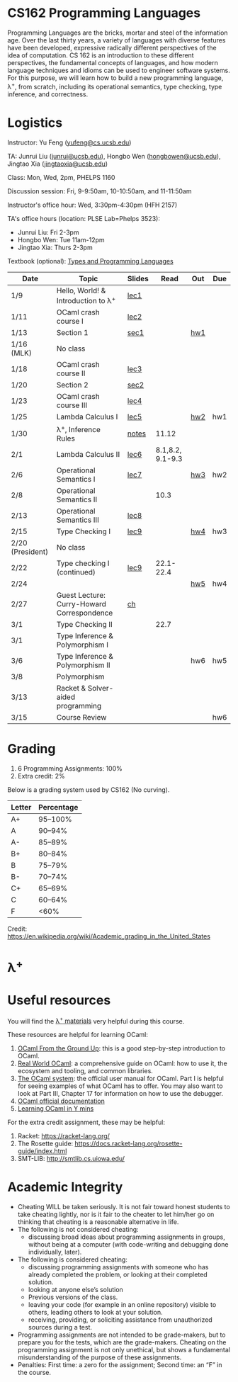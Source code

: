 # CS162 Programming Languages

Programming Languages are the bricks, mortar and steel of the information age. Over the last thirty years, a variety of languages with diverse features have been developed, expressive radically different perspectives of the idea of computation. CS 162 is an introduction to these different perspectives, the fundamental concepts of languages, and how modern language techniques and idioms can be used to engineer software systems. For this purpose, we will learn how to build a new programming language, λ<sup>+</sup>, from scratch, including its operational semantics, type checking, type inference, and correctness.

# Logistics
Instructor: Yu Feng (yufeng@cs.ucsb.edu)

TA: Junrui Liu (junrui@ucsb.edu), Hongbo Wen (hongbowen@ucsb.edu), Jingtao Xia (jingtaoxia@ucsb.edu)

Class: Mon, Wed, 2pm, PHELPS 1160

Discussion session: Fri, 9-9:50am, 10-10:50am, and 11-11:50am

Instructor's office hour: Wed, 3:30pm-4:30pm (HFH 2157)

TA's office hours (location: PLSE Lab=Phelps 3523):
- Junrui Liu: Fri 2-3pm
- Hongbo Wen: Tue 11am-12pm
- Jingtao Xia: Thurs 2-3pm

Textbook (optional): [Types and Programming Languages](https://www.amazon.com/Types-Programming-Languages-MIT-Press/dp/0262162091)

| Date | Topic                                          | Slides | Read | Out | Due |
|------|------------------------------------------------|--------|------|-----|-----|
| 1/9  | Hello, World! & Introduction to λ<sup>+</sup>  | [lec1](lectures/lecture1.pdf) | | | |
| 1/11  | OCaml crash course I                              | [lec2](lectures/lecture2.pdf)  |  | | |
| 1/13 | Section 1 | [sec1](sections/sec01/) | | [hw1](homework/hw1/)
| 1/16 (MLK) | No class                            |  |  | | |
| 1/18 | OCaml crash course II                        | [lec3](lectures/lecture3.pdf) | | | |
| 1/20 | Section 2 | [sec2](sections/sec02/) | | 
| 1/23 | OCaml crash course III                                           | [lec4](lectures/lecture4.pdf)  | | | |
| 1/25 |  Lambda Calculus I                        | [lec5](lectures/lecture5.pdf) | | [hw2](./homework/hw2) | hw1 |
| 1/30 | λ<sup>+</sup>, Inference Rules| [notes](lectures/inference-rules.pdf)  | 11.12 | | |
| 2/1 | Lambda Calculus II                       | [lec6](lectures/lecture6.pdf)  | 8.1,8.2, 9.1-9.3 | | |
| 2/6  | Operational Semantics I                                      | [lec7](lectures/lecture7.pdf)   | | [hw3](homework/hw3/) | hw2 |
| 2/8  | Operational Semantics II                                |  | 10.3 |  | |
| 2/13  | Operational Semantics III                               | [lec8](lectures/lecture8.pdf) | | | |
| 2/15 | Type Checking I              | [lec9](lectures/lecture9.pdf) | | [hw4](homework/hw4/)|hw3 |
| 2/20 (President) | No class                                            |  | | | |
| 2/22 | Type checking I (continued)               |  [lec9](lectures/lecture9.pdf)| 22.1-22.4 | |  |
| 2/24 |                 |  | |[hw5](homework/hw5/) | hw4 |
| 2/27 | Guest Lecture: Curry-Howard Correspondence | [ch](lectures/curry_howard.ml) | | | | |
| 3/1 | Type Checking II               |  | 22.7 |  |
| 3/1  | Type Inference & Polymorphism I            |  | | | |
| 3/6  | Type Inference & Polymorphism II              |  | | hw6| hw5|
| 3/8  | Polymorphism                                       | | | | |
| 3/13 | Racket & Solver-aided programming                                       | | | | |
| 3/15 | Course Review                                             | | | |hw6|
# Grading

1. 6 Programming Assignments: 100%
2. Extra credit: 2%

Below is a grading system used by CS162 (No curving).

| Letter | Percentage |
|--------|------------|
| A+     | 95–100%    |
| A      | 90–94%     |
| A-     | 85–89%     |
| B+     | 80–84%     |
| B      | 75–79%     |
| B-     | 70–74%     |
| C+     | 65–69%     |
| C      | 60–64%     |
| F      | <60%       |

Credit: https://en.wikipedia.org/wiki/Academic_grading_in_the_United_States

# λ<sup>+</sup>


# Useful resources

You will find the [λ<sup>+</sup> materials](lambda-plus.md) very helpful during
this course.

These resources are helpful for learning OCaml:

1. [OCaml From the Ground Up](https://ocamlbook.org/): this is a good
   step-by-step introduction to OCaml.
2. [Real World OCaml](https://dev.realworldocaml.org/guided-tour.html): a
   comprehensive guide on OCaml: how to use it, the ecosystem and tooling, and
   common libraries.
3. [The OCaml system](https://ocaml.org/releases/4.11/htmlman/index.html): the
   official user manual for OCaml. Part I is helpful for seeing examples of what
   OCaml has to offer. You may also want to look at Part III, Chapter 17 for
   information on how to use the debugger.
4. [OCaml official documentation](https://ocaml.org/learn/)
5. [Learning OCaml in Y mins](https://learnxinyminutes.com/docs/ocaml/)

For the extra credit assignment, these may be helpful:
1. Racket: https://racket-lang.org/
2. The Rosette guide: https://docs.racket-lang.org/rosette-guide/index.html
3. SMT-LIB: http://smtlib.cs.uiowa.edu/

# Academic Integrity
- Cheating WILL be taken seriously. It is not fair toward honest students to take cheating lightly, nor is it fair to the cheater to let him/her go on thinking that cheating is a reasonable alternative in life.
- The following is not considered cheating:
   - discussing broad ideas about programming assignments in groups, without being at a computer (with code-writing and debugging done individually, later).
- The following is considered cheating:
   - discussing programming assignments with someone who has already completed the problem, or looking at their completed solution.
   - looking at anyone else’s solution
   - Previous versions of the class.
   - leaving your code (for example in an online repository) visible to others, leading others to look at your solution.
   - receiving, providing, or soliciting assistance from unauthorized sources during a test.
- Programming assignments are not intended to be grade-makers, but to prepare you for the tests, which are the grade-makers. Cheating on the programming assignment is not only unethical, but shows a fundamental misunderstanding of the purpose of these assignments.
- Penalties: First time: a zero for the assignment; Second time: an “F” in the course.

